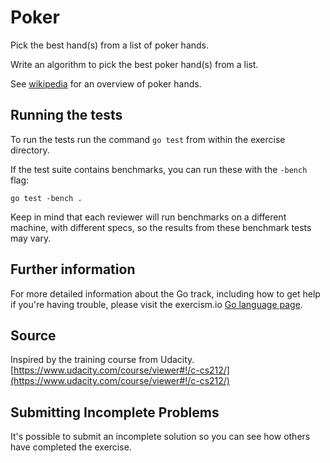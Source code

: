 # Poker

Pick the best hand(s) from a list of poker hands.

Write an algorithm to pick the best poker hand(s) from a list.

See [wikipedia](https://en.wikipedia.org/wiki/List_of_poker_hands) for an
overview of poker hands.

## Running the tests

To run the tests run the command `go test` from within the exercise directory.

If the test suite contains benchmarks, you can run these with the `-bench`
flag:

    go test -bench .

Keep in mind that each reviewer will run benchmarks on a different machine, with
different specs, so the results from these benchmark tests may vary.

## Further information

For more detailed information about the Go track, including how to get help if
you're having trouble, please visit the exercism.io [Go language page](http://exercism.io/languages/go/about).

## Source

Inspired by the training course from Udacity. [https://www.udacity.com/course/viewer#!/c-cs212/](https://www.udacity.com/course/viewer#!/c-cs212/)

## Submitting Incomplete Problems
It's possible to submit an incomplete solution so you can see how others have completed the exercise.

